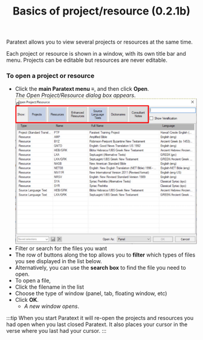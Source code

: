 ﻿---
title: Basics of project/resource  (0.2.1b)
---

Paratext allows you to view several projects or resources at the same time.

Each project or resource is shown in a window, with its own title bar and menu. Projects can be editable but resources are never editable.

### To open a project or resource

-  Click the **main Paratext menu ≡**, and then click **Open**.  
  *The Open Project/Resource dialog box appears*.  
    ![](../media/34923eb5e2b39c4da974ed4528ec47f8.png)
-  Filter or search for the files you want
-  The row of buttons along the top allows you to **filter** which types of files you see displayed in the list below.
-  Alternatively, you can use the **search box** to find the file you need to open.
-  To open a file,
-  Click the filename in the list
-  Choose the type of window (panel, tab, floating window, etc)
-  Click **OK**.  
    -  *A new window opens*.

:::tip
When you start Paratext it will re-open the projects and resources you had open when you last closed Paratext. It also places your cursor in the verse where you last had your cursor.
:::
